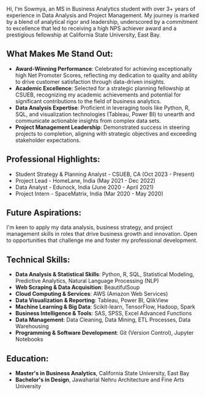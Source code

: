 Hi, I'm Sowmya, an MS in Business Analytics student with over 3+ years of experience in Data Analysis and Project Management. My journey is marked by a blend of analytical rigor and leadership, underscored by a commitment to excellence that led to receiving a high NPS achiever award and a prestigious fellowship at California State University, East Bay.

## What Makes Me Stand Out:
- **Award-Winning Performance**: Celebrated for achieving exceptionally high Net Promoter Scores, reflecting my dedication to quality and ability to drive customer satisfaction through data-driven insights.
- **Academic Excellence**: Selected for a strategic planning fellowship at CSUEB, recognizing my academic achievements and potential for significant contributions to the field of business analytics.
- **Data Analysis Expertise**: Proficient in leveraging tools like Python, R, SQL, and visualization technologies (Tableau, Power BI) to unearth and communicate actionable insights from complex data sets.
- **Project Management Leadership**: Demonstrated success in steering projects to completion, aligning with strategic objectives and exceeding stakeholder expectations.

## Professional Highlights:
- Student Strategy & Planning Analyst - CSUEB, CA (Oct 2023 - Present)
- Project Lead - HomeLane, India (May 2021 - Dec 2022)
- Data Analyst - Edunock, India (June 2020 - April 2021)
- Project Intern - SpaceMatrix, India (Mar 2020 - May 2020)

## Future Aspirations:
I'm keen to apply my data analysis, business strategy, and project management skills in roles that drive business growth and innovation. Open to opportunities that challenge me and foster my professional development.

## Technical Skills:
- **Data Analysis & Statistical Skills**: Python, R, SQL, Statistical Modeling, Predictive Analytics, Natural Language Processing (NLP)
- **Web Scraping & Data Acquisition**: BeautifulSoup
- **Cloud Computing & Services**: AWS (Amazon Web Services)
- **Data Visualization & Reporting**: Tableau, Power BI, QlikView
- **Machine Learning & Big Data**: Scikit-learn, TensorFlow, Hadoop, Spark
- **Business Intelligence & Tools**: SAS, SPSS, Excel Advanced Functions
- **Data Management**: Data Cleaning, Data Mining, ETL Processes, Data Warehousing
- **Programming & Software Development**: Git (Version Control), Jupyter Notebooks

## Education:
- **Master's in Business Analytics**, California State University, East Bay
- **Bachelor's in Design**, Jawaharlal Nehru Architecture and Fine Arts University







